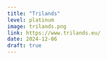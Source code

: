 ```yaml
---
title: "Trilands"
level: platinum
image: trilands.png
link: https://www.trilands.eu/
date: 2024-12-06
draft: true
---
```

